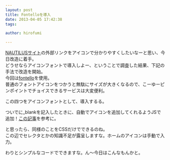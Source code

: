 ```yaml
---
layout: post
title: Fontelloを導入
date: 2013-04-05 17:42:38
tags:

author: hirofumi

---
```

[NAUTILUSサイト](http://nautilus-jp.com/)の外部リンクをアイコンで分かりやすくしたいなーと思い、今日改造に着手。  
どうせならアイコンフォントで導入しよー、ということで調査した結果、下記の手法で改造を開始。  
今回は[fontello](http://fontello.com/)を使用。  
普通のフォントアイコンをつかうと無駄にサイズが大きくなるので、こーゆーピンポイントでチョイスできるサービスは大変便利。

この四つをアイコンフォントとして、導入するる。

<amp-img src="{% asset_path 1.png %}" width="400" height="229"></amp-img>

ついでに\_blankを記入したときに、自動でアイコンを追加してくれるようJSで追加！[この記事](http://hiroyukiterada.com/jquery/246/)を参考に。

<amp-img src="{% asset_path 2.jpg %}" width="400" height="300"></amp-img>

と思ったら、同様のことをCSSだけでできるのね。  
この辺でセレクタとかの知識不足が露呈しますな。ホームのアイコンは手動で入力。

わりとシンプルなコードでできますな。ん～今日はこんなもんかと。